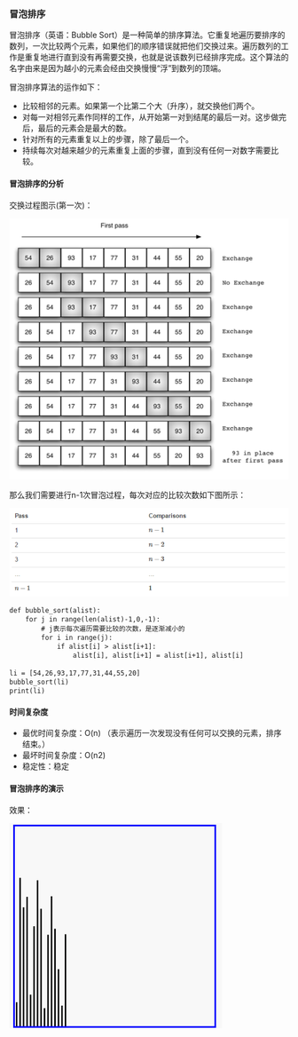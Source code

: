 ### 冒泡排序
冒泡排序（英语：Bubble Sort）是一种简单的排序算法。它重复地遍历要排序的数列，一次比较两个元素，如果他们的顺序错误就把他们交换过来。遍历数列的工作是重复地进行直到没有再需要交换，也就是说该数列已经排序完成。这个算法的名字由来是因为越小的元素会经由交换慢慢“浮”到数列的顶端。

冒泡排序算法的运作如下：

+ 比较相邻的元素。如果第一个比第二个大（升序），就交换他们两个。
+ 对每一对相邻元素作同样的工作，从开始第一对到结尾的最后一对。这步做完后，最后的元素会是最大的数。
+ 针对所有的元素重复以上的步骤，除了最后一个。
+ 持续每次对越来越少的元素重复上面的步骤，直到没有任何一对数字需要比较。

#### 冒泡排序的分析
交换过程图示(第一次)：

![alt文本](img/bubblesort.jpg "bubblesort")

那么我们需要进行n-1次冒泡过程，每次对应的比较次数如下图所示：

![alt文本](img/compare.bmp "compare")

    def bubble_sort(alist):
        for j in range(len(alist)-1,0,-1):
            # j表示每次遍历需要比较的次数，是逐渐减小的
            for i in range(j):
                if alist[i] > alist[i+1]:
                    alist[i], alist[i+1] = alist[i+1], alist[i]

    li = [54,26,93,17,77,31,44,55,20]
    bubble_sort(li)
    print(li)

#### 时间复杂度
+ 最优时间复杂度：O(n) （表示遍历一次发现没有任何可以交换的元素，排序结束。）
+ 最坏时间复杂度：O(n2)
+ 稳定性：稳定

#### 冒泡排序的演示
效果：

![alt文本](img/bubble.gif "bubble")
